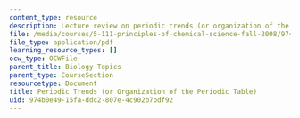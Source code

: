 ```yaml
---
content_type: resource
description: Lecture review on periodic trends (or organization of the periodic table).
file: /media/courses/5-111-principles-of-chemical-science-fall-2008/974b0e4915faddc2807e4c902b7bdf92_bioex_lect9.pdf
file_type: application/pdf
learning_resource_types: []
ocw_type: OCWFile
parent_title: Biology Topics
parent_type: CourseSection
resourcetype: Document
title: Periodic Trends (or Organization of the Periodic Table)
uid: 974b0e49-15fa-ddc2-807e-4c902b7bdf92
---
```

